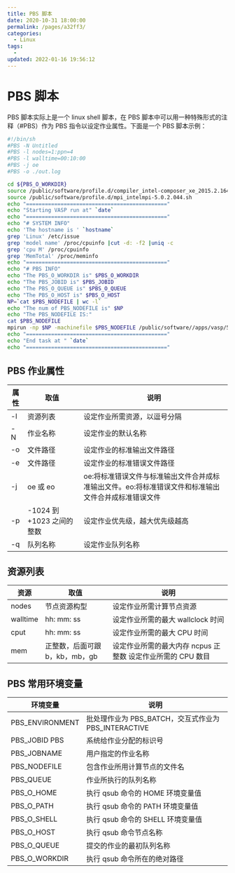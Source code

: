 ```yaml
---
title: PBS 脚本
date: 2020-10-31 18:00:00
permalink: /pages/a32ff3/
categories:
  - Linux
tags:
  -
updated: 2022-01-16 19:56:12
---
```


# PBS 脚本

PBS 脚本实际上是一个 linux shell 脚本，在 PBS 脚本中可以用一种特殊形式的注释（#PBS）作为 PBS 指令以设定作业属性。下面是一个 PBS 脚本示例：

```bash
#!/bin/sh
#PBS -N Untitled
#PBS -l nodes=1:ppn=4
#PBS -l walltime=00:10:00
#PBS -j oe
#PBS -o ./out.log

cd ${PBS_O_WORKDIR}
source /public/software/profile.d/compiler_intel-composer_xe_2015.2.164.sh
source /public/software/profile.d/mpi_intelmpi-5.0.2.044.sh
echo "============================================="
echo "Starting VASP run at" `date` 
echo "============================================="
echo "# SYSTEM INFO"
echo 'The hostname is ' `hostname`  
grep 'Linux' /etc/issue 
grep 'model name' /proc/cpuinfo |cut -d: -f2 |uniq -c
grep 'cpu M' /proc/cpuinfo 
grep 'MemTotal' /proc/meminfo
echo "============================================="
echo "# PBS INFO"
echo "The PBS_O_WORKDIR is" $PBS_O_WORKDIR
echo "The PBS_JOBID is" $PBS_JOBID
echo "The PBS_O_QUEUE is" $PBS_O_QUEUE
echo "The PBS_O_HOST is" $PBS_O_HOST
NP=`cat $PBS_NODEFILE | wc -l`
echo "The num of PBS_NODEFILE is" $NP
echo "The PBS_NODEFILE IS:" 
cat $PBS_NODEFILE
mpirun -np $NP -machinefile $PBS_NODEFILE /public/software//apps/vasp/5.4.1/intelmpi/vasp_std >& stdout
echo "============================================="
echo "End task at " `date`  
echo "============================================="
```

## PBS 作业属性

| 属性 | 取值                      | 说明                                                         |
| ---- | ------------------------- | ------------------------------------------------------------ |
| -l   | 资源列表                  | 设定作业所需资源，以逗号分隔                                 |
| -N   | 作业名称                  | 设定作业的默认名称                                           |
| -o   | 文件路径                  | 设定作业的标准输出文件路径                                   |
| -e   | 文件路径                  | 设定作业的标准错误文件路径                                   |
| -j   | oe 或 eo                    | oe:将标准错误文件与标准输出文件合并成标准输出文件。eo:将标准错误文件和标准输出文件合并成标准错误文件 |
| -p   | -1024 到 +1023 之间的整数 | 设定作业优先级，越大优先级越高                               |
| -q   | 队列名称                  | 设定作业队列名称                                             |

##  资源列表

| 资源     | 取值                           | 说明                                                         |
| -------- | ------------------------------ | ------------------------------------------------------------ |
| nodes    | 节点资源构型                   | 设定作业所需计算节点资源                                     |
| walltime | hh: mm: ss                       | 设定作业所需的最大 wallclock 时间                            |
| cput     | hh: mm: ss                       | 设定作业所需的最大 CPU 时间                                  |
| mem      | 正整数，后面可跟 b，kb，mb，gb | 设定作业所需的最大内存  ncpus 正整数 设定作业所需的 CPU 数目 |

## PBS 常用环境变量

| 环境变量        | 说明                                                 |
| --------------- | ---------------------------------------------------- |
| PBS_ENVIRONMENT | 批处理作业为 PBS_BATCH，交互式作业为 PBS_INTERACTIVE |
| PBS_JOBID PBS   | 系统给作业分配的标识号                               |
| PBS_JOBNAME     | 用户指定的作业名称                                   |
| PBS_NODEFILE    | 包含作业所用计算节点的文件名                         |
| PBS_QUEUE       | 作业所执行的队列名称                                 |
| PBS_O_HOME      | 执行 qsub 命令的 HOME 环境变量值                     |
| PBS_O_PATH      | 执行 qsub 命令的 PATH 环境变量值                     |
| PBS_O_SHELL     | 执行 qsub 命令的 SHELL 环境变量值                    |
| PBS_O_HOST      | 执行 qsub 命令节点名称                               |
| PBS_O_QUEUE     | 提交的作业的最初队列名称                             |
| PBS_O_WORKDIR   | 执行 qsub 命令所在的绝对路径                         |
